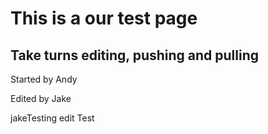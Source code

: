 This is a our test page
======================
Take turns editing, pushing and pulling
-------------------------------

Started by Andy

Edited by Jake

jakeTesting edit Test